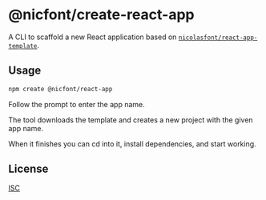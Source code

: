# @nicfont/create-react-app

A CLI to scaffold a new React application based on [`nicolasfont/react-app-template`](https://github.com/nicolasfont/react-app-template).


## Usage

```bash
npm create @nicfont/react-app
```

Follow the prompt to enter the app name.

The tool downloads the template and creates a new project with the given app name.

When it finishes you can cd into it, install dependencies, and start working.

## License

[ISC](./LICENSE)
